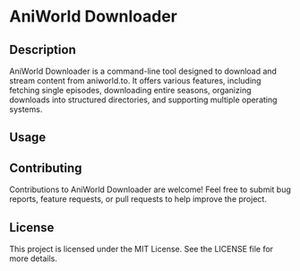 # AniWorld Downloader

## Description

AniWorld Downloader is a command-line tool designed to download and stream content from aniworld.to.
It offers various features, including fetching single episodes, downloading entire seasons, organizing downloads into structured directories, and supporting multiple operating systems.

## Usage

## Contributing

Contributions to AniWorld Downloader are welcome!
Feel free to submit bug reports, feature requests, or pull requests to help improve the project.

## License

This project is licensed under the MIT License. See the LICENSE file for more details.
